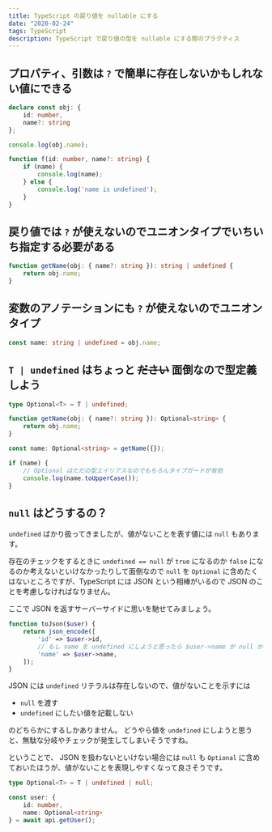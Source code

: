 ```yaml
---
title: TypeScript の戻り値を nullable にする
date: "2020-02-24"
tags: TypeScript
description: TypeScript で戻り値の型を nullable にする際のプラクティス
---
```

## プロパティ、引数は `?` で簡単に存在しないかもしれない値にできる

```ts
declare const obj: {
    id: number,
    name?: string
};

console.log(obj.name);
```
```ts
function f(id: number, name?: string) {
    if (name) {
        console.log(name);
    } else {
        console.log('name is undefined');
    }
}
```

## 戻り値では `?` が使えないのでユニオンタイプでいちいち指定する必要がある

```ts
function getName(obj: { name?: string }): string | undefined {
    return obj.name;
}
```

## 変数のアノテーションにも `?` が使えないのでユニオンタイプ

```ts
const name: string | undefined = obj.name;
```

## `T | undefined` はちょっと ~~ださい~~ 面倒なので型定義しよう

```ts
type Optional<T> = T | undefined;

function getName(obj: { name?: string }): Optional<string> {
    return obj.name;
}

const name: Optional<string> = getName({});

if (name) {
    // Optional はただの型エイリアスなのでもちろんタイプガードが有効
    console.log(name.toUpperCase());
}
```

## `null` はどうするの？

`undefined` ばかり扱ってきましたが、値がないことを表す値には `null` もあります。

存在のチェックをするときに `undefined == null` が `true` になるのか `false` になるのか考えないといけなかったりして面倒なので `null` を `Optional` に含めたくはないところですが、TypeScript には JSON という相棒がいるので JSON のことを考慮しなければなりません。

ここで JSON を返すサーバーサイドに思いを馳せてみましょう。

```php
function toJson($user) {
    return json_encode([
        'id' => $user->id,
        // もし name を undefined にしようと思ったら $user->name が null かどうかで分岐しないといけない
        'name' => $user->name,
    ]);
}
```

JSON には `undefined` リテラルは存在しないので、値がないことを示すには

- `null` を渡す
- `undefined` にしたい値を記載しない

のどちらかにするしかありません。
どうやら値を `undefined` にしようと思うと、無駄な分岐やチェックが発生してしまいそうですね。

ということで、  JSON を扱わないといけない場合には `null` も `Optional` に含めておいたほうが、値がないことを表現しやすくなって良さそうです。

```ts
type Optional<T> = T | undefined | null;

const user: {
    id: number,
    name: Optional<string>
} = await api.getUser();
```

